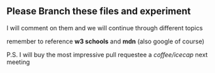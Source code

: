<h2>Please Branch these files and experiment</h2>

<p> I will comment on them and we will continue through different topics</p>
<p> remember to reference <b>w3 schools</b> and <b>mdn</b> (also google of course)</p>

<p>P.S. I will buy the most impressive pull requestee a <i>coffee/icecap</i> next meeting</p>
